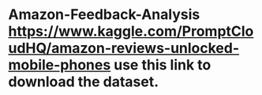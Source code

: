 # Amazon-Feedback-Analysis https://www.kaggle.com/PromptCloudHQ/amazon-reviews-unlocked-mobile-phones  use this link to download the dataset.
